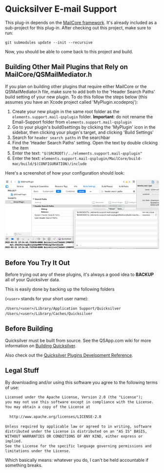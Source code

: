 Quicksilver E-mail Support
==========================

This plug-in depends on the [MailCore framework](https://github.com/mronge/MailCore). It's already included as a sub-project for this plug-in. After checking out this project, make sure to run:

    git submodules update --init --recursive

Now, you should be able to come back to this project and build.

Building Other Mail Plugins that Rely on MailCore/QSMailMediator.h
------------------------------------------------------------------

If you plan on building other plugins that require either MailCore or the QSMailMediator.h file, make sure to add both to the 'Header Search Paths' build setting of your new plugin. To do this follow the steps below (this assumes you have an Xcode project called 'MyPlugin.xcodeproj'):

1. Create your new plugin in the same root folder as the `elements.support.mail-qsplugin` folder. **Important**: do not rename the Email-Support folder from `elements.support.mail-qsplugin`
2. Go to your plugin's build0settings by clicking the 'MyPlugin' icon in the sidebar, then clicking your plugin's target, and clicking 'Build Settings'
3. Search for `header search paths` in the searchbar
4. Find the 'Header Search Paths' setting. Open the text by double clicking the item
5. Enter the text: `"$(SRCROOT)/../elements.support.mail-qsplugin"`
6. Enter the text: `elements.support.mail-qsplugin/MailCore/build-mac/build/$(CONFIGURATION)/include`

Here's a screenshot of how your configuration should look:

![Header Search Paths](header-search-paths.png)

Before You Try It Out
---------------------

Before trying out any of these plugins, it's always a good idea to **BACKUP** all of your Quicksilver data.

This is easily done by backing up the following folders 

(`<user>` stands for your short user name):

`/Users/<user>/Library/Application Support/Quicksilver`  
`/Users/<user>/Library/Caches/Quicksilver`

	
Before Building
---------------

Quicksilver must be built from source. See the QSApp.com wiki for more information on [Building Quicksilver](http://qsapp.com/wiki/Building_Quicksilver).

Also check out the [Quicksilver Plugins Development Reference](http://projects.skurfer.com/QuicksilverPlug-inReference.mdown).

Legal Stuff 
-----------

By downloading and/or using this software you agree to the following terms of use:

    Licensed under the Apache License, Version 2.0 (the "License");
    you may not use this software except in compliance with the License.
    You may obtain a copy of the License at
    
      http://www.apache.org/licenses/LICENSE-2.0
    
    Unless required by applicable law or agreed to in writing, software
    distributed under the License is distributed on an "AS IS" BASIS,
    WITHOUT WARRANTIES OR CONDITIONS OF ANY KIND, either express or implied.
    See the License for the specific language governing permissions and
    limitations under the License.


Which basically means: whatever you do, I can't be held accountable if something breaks.